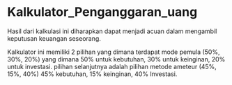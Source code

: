 # Kalkulator_Penganggaran_uang
Hasil dari kalkulasi ini diharapkan dapat menjadi acuan dalam mengambil keputusan keuangan seseorang.

Kalkulator ini memiliki 2 pilihan yang dimana terdapat mode pemula (50%, 30%, 20%) yang dimana 50% untuk kebutuhan, 30% untuk keinginan, 20% untuk investasi. pilihan selanjutnya adalah pilihan metode ameteur (45%, 15%, 40%) 45% kebutuhan, 15% keinginan, 40% Investasi.
